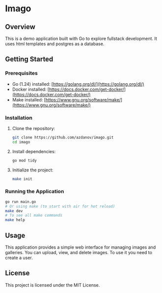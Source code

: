 # Imago

## Overview

This is a demo application built with Go to explore fullstack development. It uses html templates and postgres as a database.

## Getting Started

### Prerequisites

- Go (1.24) installed: [https://golang.org/dl/](https://golang.org/dl/)
- Docker installed: [https://docs.docker.com/get-docker/](https://docs.docker.com/get-docker/)
- Make installed: [https://www.gnu.org/software/make/](https://www.gnu.org/software/make/)

### Installation

1.  Clone the repository:
    ```bash
    git clone https://github.com/azdanov/imago.git
    cd imago
    ```
2.  Install dependencies:
    ```bash
    go mod tidy
    ```
3. Initialize the project:
    ```bash
    make init
    ```

### Running the Application

```bash
go run main.go
# Or using make (to start with air for hot reload)
make dev
# To see all make commands
make help
```

## Usage

This application provides a simple web interface for managing images and galleries. You can upload, view, and delete images. To use it you need to create a user.

## License

This project is licensed under the MIT License.

